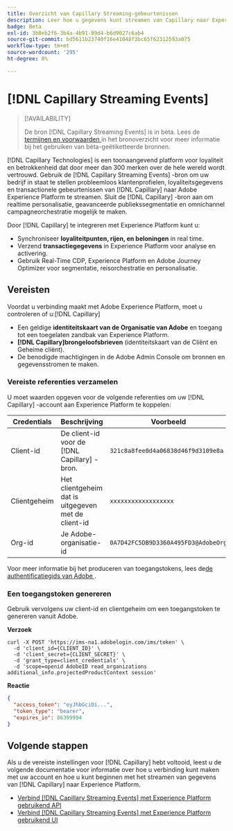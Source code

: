 ```yaml
---
title: Overzicht van Capillary Streaming-gebeurtenissen
description: Leer hoe u gegevens kunt streamen van Capillary naar Experience Platform.
badge: Beta
exl-id: 3b8eb2f6-3b4a-4b91-89d4-b6d9027c6ab4
source-git-commit: bd5611b23740f16e41048f3bc65f62312593a075
workflow-type: tm+mt
source-wordcount: '295'
ht-degree: 0%

---
```


# [!DNL Capillary Streaming Events]

>[!AVAILABILITY]
>
>De bron [!DNL Capillary Streaming Events] is in bèta. Lees de [&#x200B; termijnen en voorwaarden &#x200B;](../../home.md#terms-and-conditions) in het bronoverzicht voor meer informatie bij het gebruiken van bèta-geëtiketteerde bronnen.

[!DNL Capillary Technologies] is een toonaangevend platform voor loyaliteit en betrokkenheid dat door meer dan 300 merken over de hele wereld wordt vertrouwd. Gebruik de [!DNL Capillary Streaming Events] -bron om uw bedrijf in staat te stellen probleemloos klantenprofielen, loyaliteitsgegevens en transactionele gebeurtenissen van [!DNL Capillary] naar Adobe Experience Platform te streamen. Sluit de [!DNL Capillary] -bron aan om realtime personalisatie, geavanceerde publiekssegmentatie en omnichannel campagneorchestratie mogelijk te maken.

Door [!DNL Capillary] te integreren met Experience Platform kunt u:

* Synchroniseer **loyaliteitpunten, rijen, en beloningen** in real time.
* Verzend **transactiegegevens** in Experience Platform voor analyse en activering.
* Gebruik Real-Time CDP, Experience Platform en Adobe Journey Optimizer voor segmentatie, reisorchestratie en personalisatie.

## Vereisten

Voordat u verbinding maakt met Adobe Experience Platform, moet u controleren of u:[!DNL Capillary]

* Een geldige **identiteitskaart van de Organisatie van Adobe** en toegang tot een toegelaten zandbak van Experience Platform.
* **[!DNL Capillary]brongeloofsbrieven** (identiteitskaart van de Cliënt en Geheime cliënt).
* De benodigde machtigingen in de Adobe Admin Console om bronnen en gegevensstromen te maken.

### Vereiste referenties verzamelen

U moet waarden opgeven voor de volgende referenties om uw [!DNL Capillary] -account aan Experience Platform te koppelen:

| Credentials | Beschrijving | Voorbeeld |
| --- | --- | --- |
| Client-id | De client-id voor de [!DNL Capillary] -bron. | `321c8a8fee0d4a06838d46f9d3109e8a` |
| Clientgeheim | Het clientgeheim dat is uitgegeven met de client-id | `xxxxxxxxxxxxxxxxxx` |
| Org-id | Je Adobe-organisatie-id | `0A7D42FC5DB9D3360A495FD3@AdobeOrg` |

Voor meer informatie bij het produceren van toegangstokens, lees de [&#x200B; de authentificatiegids van Adobe &#x200B;](https://developer.adobe.com/developer-console/docs/guides/authentication/).

### Een toegangstoken genereren

Gebruik vervolgens uw client-id en clientgeheim om een toegangstoken te genereren vanuit Adobe.

**Verzoek**

```shell
curl -X POST 'https://ims-na1.adobelogin.com/ims/token' \
  -d 'client_id={CLIENT_ID}' \
  -d 'client_secret={CLIENT_SECRET}' \
  -d 'grant_type=client_credentials' \
  -d 'scope=openid AdobeID read_organizations additional_info.projectedProductContext session'
```

**Reactie**

```json
{
  "access_token": "eyJhbGciOi...",
  "token_type": "bearer",
  "expires_in": 86399994
}
```

## Volgende stappen

Als u de vereiste instellingen voor [!DNL Capillary] hebt voltooid, leest u de volgende documentatie voor informatie over hoe u verbinding kunt maken met uw account en hoe u kunt beginnen met het streamen van gegevens van [!DNL Capillary] naar Experience Platform.

* [Verbind  [!DNL Capillary Streaming Events]  met Experience Platform gebruikend API](../../tutorials/api/create/loyalty/capillary.md)
* [Verbind  [!DNL Capillary Streaming Events]  met Experience Platform gebruikend UI](../../tutorials/ui/create/loyalty/capillary.md)
